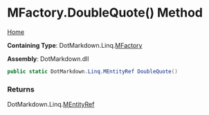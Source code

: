 # MFactory\.DoubleQuote\(\) Method

[Home](../../../../README.md)

**Containing Type**: DotMarkdown\.Linq\.[MFactory](../README.md)

**Assembly**: DotMarkdown\.dll

```csharp
public static DotMarkdown.Linq.MEntityRef DoubleQuote()
```

### Returns

DotMarkdown\.Linq\.[MEntityRef](../../MEntityRef/README.md)

